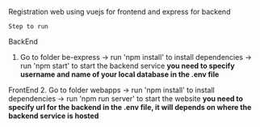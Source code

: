 Registration web using vuejs for frontend and express for backend

```
Step to run
```

BackEnd
1. Go to folder be-express -> run 'npm install' to install dependencies -> run 'npm start' to start the backend service
**you need to specify username and name of your local database in the .env file**

FrontEnd
2. Go to folder webapps -> run 'npm install' to install dependencies -> run 'npm run server' to start the website
**you need to specify url for the backend in the .env file, it will depends on where the backend service is hosted**

